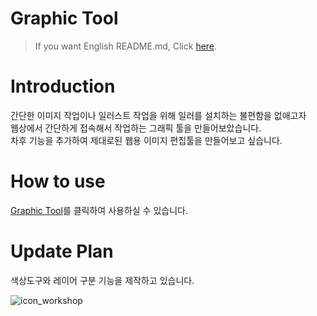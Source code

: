 # Graphic Tool
> If you want English README.md, Click [here](https://github.com/diayoak/Graphic-Tool/blob/master/README_EN.md).

Introduction
=============
간단한 이미지 작업이나 일러스트 작업을 위해 일러를 설치하는 불편함을 없애고자 <br/>
웹상에서 간단하게 접속해서 작업하는 그래픽 툴을 만들어보았습니다. <br/>
차후 기능을 추가하여 제대로된 웹용 이미지 편집툴을 만들어보고 싶습니다.

How to use
=============
[Graphic Tool](https://diayoak.github.io/Graphic-Tool/)를 클릭하여 사용하실 수 있습니다.<br/>

Update Plan
=============
색상도구와 레이어 구분 기능을 제작하고 있습니다.

![icon_workshop](https://user-images.githubusercontent.com/50132941/68672300-a46b1000-0594-11ea-8f43-c99f509fd908.png)
